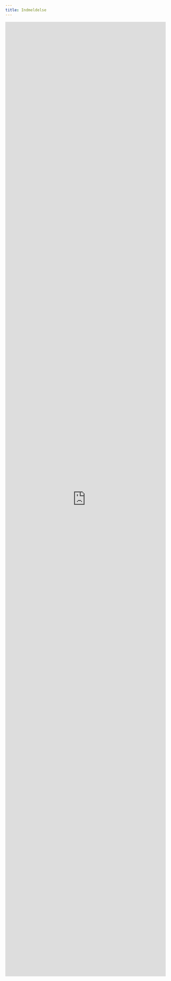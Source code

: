 ```yaml
---
title: Indmeldelse
---
```


<iframe src="https://docs.google.com/forms/d/e/1FAIpQLScCyv32JFBQrTXBt6Qgg9VffDHdXGJ-FiY33jv2jhx3R18l_Q/viewform?embedded=true" width="100%" height="3000" frameborder="0" marginheight="0" marginwidth="0">Indlæser...</iframe>